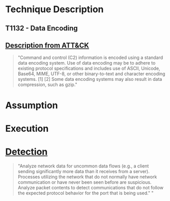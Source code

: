 # Technique Description

## T1132 - Data Encoding
## [Description from ATT&CK](https://attack.mitre.org/techniques/T1132/)

<blockquote>
"Command and control (C2) information is encoded using a standard data encoding system. Use of data encoding may be to adhere to existing protocol specifications and includes use of ASCII, Unicode, Base64, MIME, UTF-8, or other binary-to-text and character encoding systems. [1] [2] Some data encoding systems may also result in data compression, such as gzip."
</blockquote>

# Assumption



# Execution

 

# [Detection](https://attack.mitre.org/techniques/T1132/)
<blockquote>
"Analyze network data for uncommon data flows (e.g., a client sending significantly more data than it receives from a server). Processes utilizing the network that do not normally have network communication or have never been seen before are suspicious. Analyze packet contents to detect communications that do not follow the expected protocol behavior for the port that is being used."
"
</blockquote>
